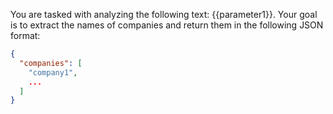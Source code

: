 You are tasked with analyzing the following text: {{parameter1}}. 
Your goal is to extract the names of companies and return them in the following JSON format:

```json
{
  "companies": [
    "company1",
    ...
  ]
}
```